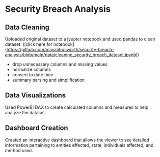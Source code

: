 # Security Breach Analysis


## Data Cleaning
Uploaded original dataset to a jyupter notebook and used pandas to clean dataset. ([click here for notebook] (https://github.com/mayahbosworth/security-breach-analysis/blob/main/data/cleaning_security_breach_dataset.ipynb))
- drop unnecessary columns and missing values
- normalize columns
- convert to date time
- summary parsing and simplification


## Data Visualizations
Used PowerBI DAX to create calculated columns and measures to help analyze the dataset.


## Dashboard Creation
Created an interactive dashboard that allows the viewer to see detailed information pertaining to entities effected, state, individuals affected, and method used.

